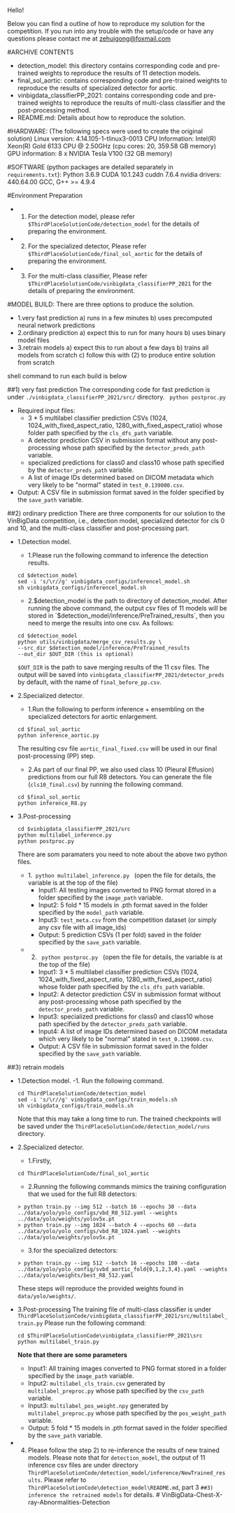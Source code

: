 Hello!

Below you can find a outline of how to reproduce my solution for the <VinBigData Chest X-ray Abnormalities Detection> competition.
If you run into any trouble with the setup/code or have any questions please contact me at <zehuigong@foxmail.com>

#ARCHIVE CONTENTS
- detection_model: this directory contains corresponding code and pre-trained weights to reproduce the results of
 11 detection models. 
- final_sol_aortic: contains corresponding code and pre-trained weights to reproduce the results of specialized detector
for aortic. 
- vinbigdata_classifierPP_2021: contains corresponding code and pre-trained weights to reproduce the results 
of multi-class classifier and the post-processing method.
- README.md: Details about how to reproduce the solution.

#HARDWARE: (The following specs were used to create the original solution)
Linux version: 4.14.105-1-tlinux3-0013
CPU Information: Intel(R) Xeon(R) Gold 6133 CPU @ 2.50GHz (cpu cores: 20, 359.58 GB memory)
GPU information: 8 x NVIDIA Tesla V100 (32 GB memory)

#SOFTWARE (python packages are detailed separately in `requirements.txt`):
Python 3.6.9
CUDA 10.1.243
cuddn 7.6.4
nvidia drivers: 440.64.00
GCC, G++ >= 4.9.4


#Environment Preparation
- 1. For the detection model, please refer `$ThirdPlaceSolutionCode/detection_model` for the details of preparing the environment.
- 2. For the specialized detector, Please refer `$ThirdPlaceSolutionCode/final_sol_aortic` for the details of preparing the environment.
- 3. For the multi-class classifier, Please refer `$ThirdPlaceSolutionCode/vinbigdata_classifierPP_2021` for the details of preparing the environment.

#MODEL BUILD: There are three options to produce the solution.
- 1.very fast prediction
    a) runs in a few minutes
    b) uses precomputed neural network predictions
- 2.ordinary prediction
    a) expect this to run for many hours
    b) uses binary model files
- 3.retrain models
    a) expect this to run about a few days
    b) trains all models from scratch
    c) follow this with (2) to produce entire solution from scratch


shell command to run each build is below

##1) very fast prediction
The corresponding code for fast prediction is under `./vinbigdata_classifierPP_2021/src/` directory.
<code> python postproc.py </code>
- Required input files: 
    - 3 \* 5 multilabel classifier prediction CSVs (1024, 1024_with_fixed_aspect_ratio, 1280_with_fixed_aspect_ratio) whose folder path specified by the `cls_dfs_path` variable.
    - A detector prediction CSV in submission format without any post-processing whose path specified by the `detector_preds_path` variable.
    - specialized predictions for class0 and class10 whose path specified by the `detector_preds_path` variable.
    - A list of image IDs determined based on DICOM metadata which very likely to be "normal" stated in `test_0.139000.csv`.
- Output: A CSV file in submission format saved in the folder specified by the `save_path` variable.

##2) ordinary prediction
There are three components for our solution to the VinBigData competition, i.e., detection model, 
specialized detector for cls 0 and 10, and the multi-class classifier and post-processing part.

- 1.Detection model.
    - 1.Please run the following command to inference the detection results.
    
    ```
    cd $detection_model
    sed -i 's/\r//g' vinbigdata_configs/inferencel_model.sh
    sh vinbigdata_configs/inferencel_model.sh
    ```
    
    - 2.$detection_model is the path to directory of detection_model. After running the above command, the output csv files of 11 models will be stored in 
    `$detection_model/inference/PreTrained_results`, then you need to merge the results into one csv.
    As follows:
    
    ```
    cd $detection_model
    python utils/vinbigdata/merge_csv_results.py \
    --src_dir $detection_model/inference/PreTrained_results
    --out_dir $OUT_DIR (this is optional)
    ```
    `$OUT_DIR` is the path to save merging results of the 11 csv files. The output will be saved into
    `vinbigdata_classifierPP_2021/detector_preds` by default, with the name of `final_before_pp.csv`.
    
- 2.Specialized detector.
    - 1.Run the following to perform inference + ensembling on the specialized detectors for aortic enlargement.
    ```
    cd $final_sol_aortic
    python inference_aortic.py
    ```
    The resulting csv file `aortic_final_fixed.csv` will be used in our final post-processing (PP) step.
    
    - 2.As part of our final PP, we also used class 10 (Pleural Effusion) predictions from our full R8 detectors. 
    You can generate the file (`cls10_final.csv`) by running the following command.
    ```
    cd $final_sol_aortic
    python inference_R8.py
    ```
- 3.Post-processing
    ```
    cd $vinbigdata_classifierPP_2021/src
    python multilabel_inference.py
    python postproc.py
    ```
    There are som paramaters you need to note about the above two python files.
    - 1.<code> python multilabel_inference.py </code> (open the file for details, the variable is at the top of the file)
        - Input1: All testing images converted to PNG format stored in a folder specified by the `image_path` variable.
        - Input2: 5 fold \* 15 models in .pth format saved in the folder specified by the `model_path` variable.
        - Input3: `test_meta.csv` from the competition dataset (or simply any csv file with all image_ids)
        - Output: 5 prediction CSVs (1 per fold) saved in the folder specified by the `save_path` variable.
    - 2. <code> python postproc.py </code> (open the file for details, the variable is at the top of the file)
        - Input1: 3 \* 5 multilabel classifier prediction CSVs (1024, 1024_with_fixed_aspect_ratio, 1280_with_fixed_aspect_ratio) whose folder path specified by the `cls_dfs_path` variable.
        - Input2: A detector prediction CSV in submission format without any post-processing whose path specified by the `detector_preds_path` variable.
        - Input3: specialized predictions for class0 and class10 whose path specified by the `detector_preds_path` variable.
        - Input4: A list of image IDs determined based on DICOM metadata which very likely to be "normal" stated in `test_0.139000.csv`.
        - Output: A CSV file in submission format saved in the folder specified by the `save_path` variable.


##3) retrain models
- 1.Detection model.
    -1. Run the following command.
    ```
    cd ThirdPlaceSolutionCode/detection_model
    sed -i 's/\r//g' vinbigdata_configs/train_models.sh
    sh vinbigdata_configs/train_models.sh
    ```
    Note that this may take a long time to run. The trained checkpoints will be saved under the
    `ThirdPlaceSolutionCode/detection_model/runs` directory.

- 2.Specialized detector.
    - 1.Firstly,
    ```
    cd ThirdPlaceSolutionCode/final_sol_aortic
    ```
    
    - 2.Running the following commands mimics the training configuration that we used for the full R8 detectors:
    ```
    > python train.py --img 512 --batch 16 --epochs 30 --data ../data/yolo/yolo_configs/vbd_R8_512.yaml --weights ../data/yolo/weights/yolov5x.pt
    > python train.py --img 1024 --batch 4 --epochs 60 --data ../data/yolo/yolo_configs/vbd_R8_1024.yaml --weights ../data/yolo/weights/yolov5x.pt
    ```
    - 3.for the specialized detectors:
    ```
    > python train.py --img 512 --batch 16 --epochs 100 --data ../data/yolo/yolo_config/svbd_aortic_fold{0,1,2,3,4}.yaml --weights ../data/yolo/weights/best_R8_512.yaml
    ```
    
    These steps will reproduce the provided weights found in `data/yolo/weights/`.
    
- 3.Post-processing
    The training file of multi-class classifier is under `ThirdPlaceSolutionCode/vinbigdata_classifierPP_2021/src/multilabel_train.py`
    Please run the following command:
    ```
    cd $ThirdPlaceSolutionCode\vinbigdata_classifierPP_2021\src
    python multilabel_train.py
    ```
    **Note that there are some parameters**
    - Input1: All training images converted to PNG format stored in a folder specified by the `image_path` variable.
    - Input2: `multilabel_cls_train.csv` generated by `multilabel_preproc.py` whose path specified by the `csv_path` variable.
    - Input3: `multilabel_pos_weight.npy` generated by `multilabel_preproc.py` whose path specified by the `pos_weight_path` variable.  
    - Output: 5 fold \* 15 models in .pth format saved in the folder specified by the `save_path` variable.

- 4. Please follow the step 2) to re-inference the results of new trained models. Please note that for `detection_model`,
the output of 11 inference csv files are under directory `ThirdPlaceSolutionCode/detection_model/inference/NewTrained_results`. 
Please refer to `ThirdPlaceSolutionCode\detection_model\README.md`, part 3 `##3) inference the retrained models` for details. # VinBigData-Chest-X-ray-Abnormalities-Detection

